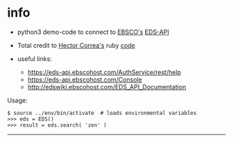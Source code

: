 info
====

- python3 demo-code to connect to [EBSCO's](https://www.ebsco.com) [EDS-API](http://edswiki.ebscohost.com/EDS_API_Documentation)

- Total credit to [Hector Correa's](https://github.com/hectorcorrea) ruby [code](https://github.com/Brown-University-Library/bul-search/blob/1b2a8be9cf3d02c90145d43caf5416186ed64ba9/app/models/eds.rb)

- useful links:
    - <https://eds-api.ebscohost.com/AuthService/rest/help>
    - <https://eds-api.ebscohost.com/Console>
    - <http://edswiki.ebscohost.com/EDS_API_Documentation>

Usage:

    $ source ../env/bin/activate  # loads environmental variables
    >>> eds = EDS()
    >>> result = eds.search( 'zen' )

---
